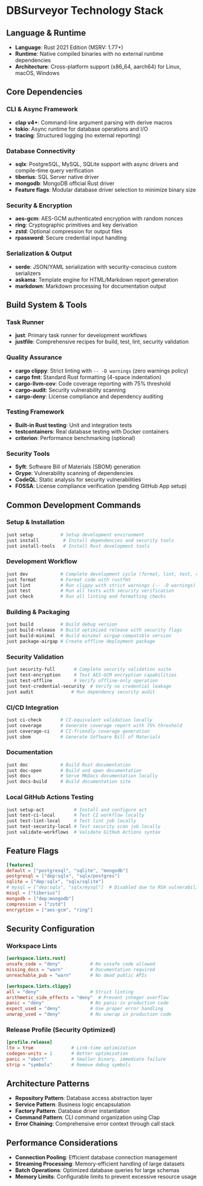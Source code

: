 # DBSurveyor Technology Stack

## Language & Runtime

- **Language**: Rust 2021 Edition (MSRV: 1.77+)
- **Runtime**: Native compiled binaries with no external runtime dependencies
- **Architecture**: Cross-platform support (x86_64, aarch64) for Linux, macOS, Windows

## Core Dependencies

### CLI & Async Framework

- **clap v4+**: Command-line argument parsing with derive macros
- **tokio**: Async runtime for database operations and I/O
- **tracing**: Structured logging (no external reporting)

### Database Connectivity

- **sqlx**: PostgreSQL, MySQL, SQLite support with async drivers and compile-time query verification
- **tiberius**: SQL Server native driver
- **mongodb**: MongoDB official Rust driver
- **Feature flags**: Modular database driver selection to minimize binary size

### Security & Encryption

- **aes-gcm**: AES-GCM authenticated encryption with random nonces
- **ring**: Cryptographic primitives and key derivation
- **zstd**: Optional compression for output files
- **rpassword**: Secure credential input handling

### Serialization & Output

- **serde**: JSON/YAML serialization with security-conscious custom serializers
- **askama**: Template engine for HTML/Markdown report generation
- **markdown**: Markdown processing for documentation output

## Build System & Tools

### Task Runner

- **just**: Primary task runner for development workflows
- **justfile**: Comprehensive recipes for build, test, lint, security validation

### Quality Assurance

- **cargo clippy**: Strict linting with `-- -D warnings` (zero warnings policy)
- **cargo fmt**: Standard Rust formatting (4-space indentation)
- **cargo-llvm-cov**: Code coverage reporting with 75% threshold
- **cargo-audit**: Security vulnerability scanning
- **cargo-deny**: License compliance and dependency auditing

### Testing Framework

- **Built-in Rust testing**: Unit and integration tests
- **testcontainers**: Real database testing with Docker containers
- **criterion**: Performance benchmarking (optional)

### Security Tools

- **Syft**: Software Bill of Materials (SBOM) generation
- **Grype**: Vulnerability scanning of dependencies
- **CodeQL**: Static analysis for security vulnerabilities
- **FOSSA**: License compliance verification (pending GitHub App setup)

## Common Development Commands

### Setup & Installation

```bash
just setup          # Setup development environment
just install         # Install dependencies and security tools
just install-tools   # Install Rust development tools
```

### Development Workflow

```bash
just dev            # Complete development cycle (format, lint, test, coverage)
just format         # Format code with rustfmt
just lint           # Run clippy with strict warnings (-- -D warnings)
just test           # Run all tests with security verification
just check          # Run all linting and formatting checks
```

### Building & Packaging

```bash
just build          # Build debug version
just build-release  # Build optimized release with security flags
just build-minimal  # Build minimal airgap-compatible version
just package-airgap # Create offline deployment package
```

### Security Validation

```bash
just security-full       # Complete security validation suite
just test-encryption     # Test AES-GCM encryption capabilities
just test-offline        # Verify offline-only operation
just test-credential-security  # Verify no credential leakage
just audit              # Run dependency security audit
```

### CI/CD Integration

```bash
just ci-check       # CI-equivalent validation locally
just coverage       # Generate coverage report with 75% threshold
just coverage-ci    # CI-friendly coverage generation
just sbom           # Generate Software Bill of Materials
```

### Documentation

```bash
just doc            # Build Rust documentation
just doc-open       # Build and open documentation
just docs           # Serve MkDocs documentation locally
just docs-build     # Build documentation site
```

### Local GitHub Actions Testing

```bash
just setup-act           # Install and configure act
just test-ci-local       # Test CI workflow locally
just test-lint-local     # Test lint job locally
just test-security-local # Test security scan job locally
just validate-workflows  # Validate GitHub Actions syntax
```

## Feature Flags

```toml
[features]
default = ["postgresql", "sqlite", "mongodb"]
postgresql = ["dep:sqlx", "sqlx/postgres"]
sqlite = ["dep:sqlx", "sqlx/sqlite"]
# mysql = ["dep:sqlx", "sqlx/mysql"]  # Disabled due to RSA vulnerability
mssql = ["tiberius"]
mongodb = ["dep:mongodb"]
compression = ["zstd"]
encryption = ["aes-gcm", "ring"]
```

## Security Configuration

### Workspace Lints

```toml
[workspace.lints.rust]
unsafe_code = "deny"           # No unsafe code allowed
missing_docs = "warn"          # Documentation required
unreachable_pub = "warn"       # No dead public APIs

[workspace.lints.clippy]
all = "deny"                   # Strict linting
arithmetic_side_effects = "deny"  # Prevent integer overflow
panic = "deny"                 # No panic in production code
expect_used = "deny"           # Use proper error handling
unwrap_used = "deny"           # No unwrap in production code
```

### Release Profile (Security Optimized)

```toml
[profile.release]
lto = true              # Link-time optimization
codegen-units = 1       # Better optimization
panic = "abort"         # Smaller binary, immediate failure
strip = "symbols"       # Remove debug symbols
```

## Architecture Patterns

- **Repository Pattern**: Database access abstraction layer
- **Service Pattern**: Business logic encapsulation
- **Factory Pattern**: Database driver instantiation
- **Command Pattern**: CLI command organization using Clap
- **Error Chaining**: Comprehensive error context through call stack

## Performance Considerations

- **Connection Pooling**: Efficient database connection management
- **Streaming Processing**: Memory-efficient handling of large datasets
- **Batch Operations**: Optimized database queries for large schemas
- **Memory Limits**: Configurable limits to prevent excessive resource usage
